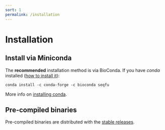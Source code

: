 ```yaml
---
sort: 1
permalink: /installation
---
```


# Installation


## Install via Miniconda

The **recommended** installation method is via BioConda. 
If you have _conda_ installed ([how to install it](https://docs.conda.io/en/latest/miniconda.html)):

```
conda install -c conda-forge -c bioconda seqfu
```

More info on [installing conda](https://telatin.github.io/microbiome-bioinformatics/Install-Miniconda/).

## Pre-compiled binaries

Pre-compiled binaries are distributed with the [stable releases](https://github.com/telatin/seqfu2/releases).  

 
